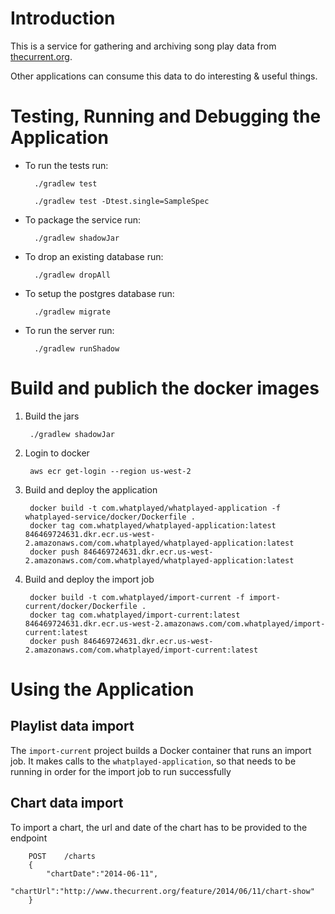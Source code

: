 # Introduction

This is a service for gathering and archiving song play data
from [thecurrent.org](http://thecurrent.org).

Other applications can consume this data to do interesting & useful
things.

# Testing, Running and Debugging the Application

* To run the tests run:

        ./gradlew test
        
        ./gradlew test -Dtest.single=SampleSpec

* To package the service run:

        ./gradlew shadowJar

* To drop an existing database run:

        ./gradlew dropAll

* To setup the postgres database run:

        ./gradlew migrate

* To run the server run:

        ./gradlew runShadow

# Build and publich the docker images

1. Build the jars

        ./gradlew shadowJar
    
2. Login to docker

        aws ecr get-login --region us-west-2
    
3. Build and deploy the application

        docker build -t com.whatplayed/whatplayed-application -f whatplayed-service/docker/Dockerfile .
        docker tag com.whatplayed/whatplayed-application:latest 846469724631.dkr.ecr.us-west-2.amazonaws.com/com.whatplayed/whatplayed-application:latest
        docker push 846469724631.dkr.ecr.us-west-2.amazonaws.com/com.whatplayed/whatplayed-application:latest

4. Build and deploy the import job

        docker build -t com.whatplayed/import-current -f import-current/docker/Dockerfile .
        docker tag com.whatplayed/import-current:latest 846469724631.dkr.ecr.us-west-2.amazonaws.com/com.whatplayed/import-current:latest
        docker push 846469724631.dkr.ecr.us-west-2.amazonaws.com/com.whatplayed/import-current:latest

# Using the Application

## Playlist data import 

The `import-current` project builds a Docker container that runs an import job. It makes calls
to the `whatplayed-application`, so that needs to be running in order for the import job to run
successfully

## Chart data import

To import a chart, the url and date of the chart has to be provided to the endpoint

        POST    /charts
        {
            "chartDate":"2014-06-11",
            "chartUrl":"http://www.thecurrent.org/feature/2014/06/11/chart-show"
        }
        
       



        
